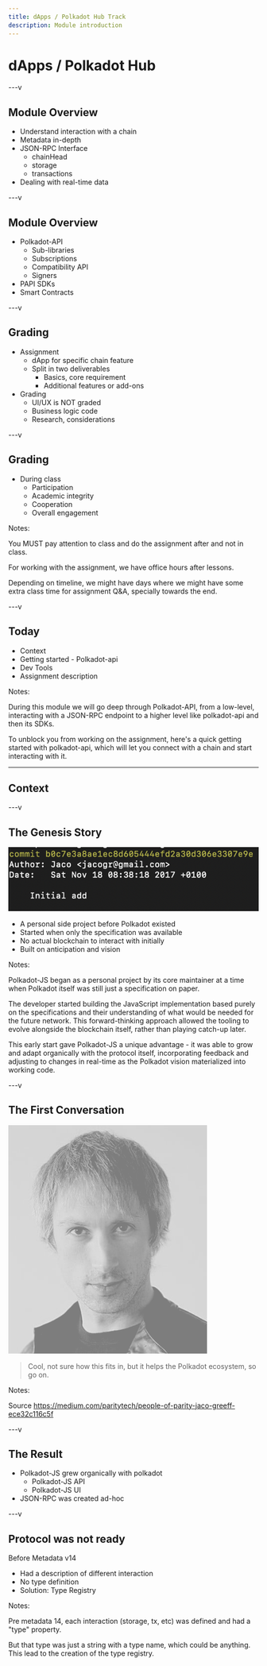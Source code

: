 ```yaml
---
title: dApps / Polkadot Hub Track
description: Module introduction
---
```


# dApps / Polkadot Hub

---v

## Module Overview

- Understand interaction with a chain
- Metadata in-depth
- JSON-RPC Interface
  - chainHead
  - storage
  - transactions
- Dealing with real-time data

---v

## Module Overview

- Polkadot-API
  - Sub-libraries
  - Subscriptions
  - Compatibility API
  - Signers
- PAPI SDKs
- Smart Contracts

---v

## Grading

- Assignment
  - dApp for specific chain feature <!-- .element: class="fragment" -->
  - Split in two deliverables <!-- .element: class="fragment" -->
    - Basics, core requirement <!-- .element: class="fragment" -->
    - Additional features or add-ons <!-- .element: class="fragment" -->
- Grading <!-- .element: class="fragment" -->
  - UI/UX is NOT graded
  - Business logic code
  - Research, considerations

---v

## Grading

- During class
  - Participation
  - Academic integrity
  - Cooperation
  - Overall engagement

Notes:

You MUST pay attention to class and do the assignment after and not in class.

For working with the assignment, we have office hours after lessons.

Depending on timeline, we might have days where we might have some extra class time for assignment Q&A, specially towards the end.

---v

## Today

- Context
- Getting started - Polkadot-api
- Dev Tools
- Assignment description

Notes:

During this module we will go deep through Polkadot-API, from a low-level, interacting with a JSON-RPC endpoint to a higher level like polkadot-api and then its SDKs.

To unblock you from working on the assignment, here's a quick getting started with polkadot-api, which will let you connect with a chain and start interacting with it.

---

## Context

---v

## The Genesis Story

<img rounded src="./img/first-commit.png" />

- A personal side project before Polkadot existed
- Started when only the specification was available
- No actual blockchain to interact with initially
- Built on anticipation and vision

Notes:

Polkadot-JS began as a personal project by its core maintainer at a time when Polkadot itself was still just a specification on paper.

The developer started building the JavaScript implementation based purely on the specifications and their understanding of what would be needed for the future network. This forward-thinking approach allowed the tooling to evolve alongside the blockchain itself, rather than playing catch-up later.

This early start gave Polkadot-JS a unique advantage - it was able to grow and adapt organically with the protocol itself, incorporating feedback and adjusting to changes in real-time as the Polkadot vision materialized into working code.

---v

## The First Conversation

<pba-cols style="gap: 0;">
<pba-col>

<img rounded src="./img/gav.jpg" style="opacity: 0.5; filter: grayscale(1) brightness(0.7) contrast(1.5);" />

</pba-col>
<pba-col style="text-align: left;">

> Cool, not sure how this fits in, but it helps the Polkadot ecosystem, so go on.

</pba-col>
</pba-cols>

Notes:

Source https://medium.com/paritytech/people-of-parity-jaco-greeff-ece32c116c5f

---v

## The Result

- Polkadot-JS grew organically with polkadot
  - Polkadot-JS API
  - Polkadot-JS UI
- JSON-RPC was created ad-hoc

---v

## Protocol was not ready

Before Metadata v14

- Had a description of different interaction
- No type definition
- Solution: Type Registry

Notes:

Pre metadata 14, each interaction (storage, tx, etc) was defined and had a "type" property.

But that type was just a string with a type name, which could be anything. This lead to the creation of the type registry.
